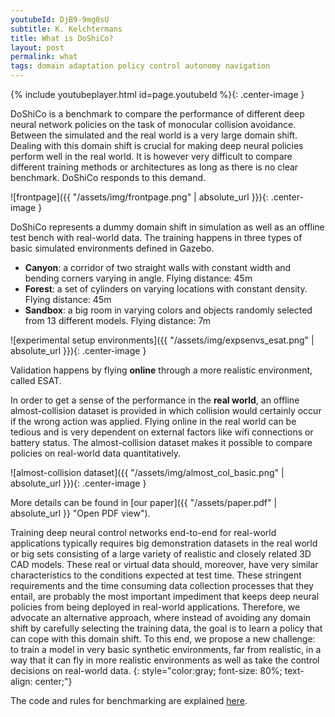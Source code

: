 ```yaml
---
youtubeId: DjB9-9mg0sU
subtitle: K. Kelchtermans
title: What is DoShiCo?
layout: post
permalink: what
tags: domain adaptation policy control autonomy navigation
---
```


{% include youtubeplayer.html id=page.youtubeId %}{: .center-image }

DoShiCo is a benchmark to compare the performance of different deep neural network policies on the task of monocular collision avoidance. Between the simulated and the real world is a very large domain shift. Dealing with this domain shift is crucial for making deep neural policies perform well in the real world. It is however very difficult to compare different training methods or architectures as long as there is no clear benchmark. DoShiCo responds to this demand.


![frontpage]({{ "/assets/img/frontpage.png" | absolute_url }}){: .center-image }

DoShiCo represents a dummy domain shift in simulation as well as an offline test bench with real-world data. The training happens in three types of basic simulated environments defined in Gazebo. 

* **Canyon**: a corridor of two straight walls with constant width and bending corners varying in angle. Flying distance: 45m
* **Forest**: a set of cylinders on varying locations with constant density. Flying distance: 45m
* **Sandbox**: a big room in varying colors and objects randomly selected from 13 different models. Flying distance: 7m

![experimental setup environments]({{ "/assets/img/expsenvs_esat.png" | absolute_url }}){: .center-image }

Validation happens by flying **online** through a more realistic environment, called ESAT. 

In order to get a sense of the performance in the **real world**, an offline almost-collision dataset is provided in which collision would certainly occur if the wrong action was applied. Flying online in the real world can be tedious and is very dependent on external factors like wifi connections or battery status. The almost-collision dataset makes it possible to compare policies on real-world data quantitatively.

![almost-collision dataset]({{ "/assets/img/almost_col_basic.png" | absolute_url }}){: .center-image }

More details can be found in [our paper]({{ "/assets/paper.pdf" | absolute_url }} "Open PDF view").

Training deep neural control networks end-to-end for real-world applications 
typically requires big demonstration datasets in the real world or big sets consisting of a large variety of realistic and closely related  3D CAD models. These real or virtual data should, moreover, have very similar characteristics to the conditions expected at test time. These stringent requirements and the time consuming data collection processes that they entail, are probably the most important impediment that keeps deep neural policies from being deployed in real-world applications.
Therefore, we advocate an alternative approach, where instead of avoiding any domain shift by carefully selecting the training data, the goal is to learn a policy that can cope with this domain shift. To this end, we propose a new challenge: to train a model in very basic synthetic environments, far from realistic, in a way that it can fly in more realistic environments as well as take the control decisions on real-world data.
{: style="color:gray; font-size: 80%; text-align: center;"}

The code and rules for benchmarking are explained [here](try.md).

